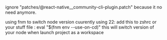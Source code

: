 ignore "patches/@react-native__community-cli-plugin.patch" because it no need anymore.

using fnm to switch node version cuurently using 22:
add this to zshrc or your stuff file : eval "$(fnm env --use-on-cd)"
this will switch version of your node when launch project as a workspace

